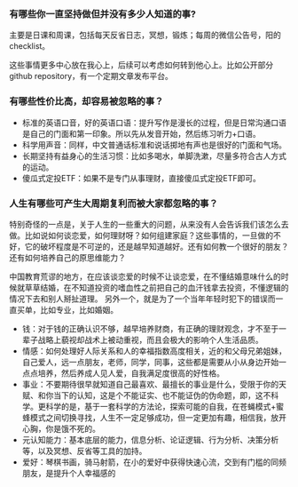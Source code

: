 ### 有哪些你一直坚持做但并没有多少人知道的事?

主要是日课和周课，包括每天反省日志，冥想，锻炼；每周的微信公告号，阳的checklist。

这些事情更多中心放在我心上，后续可以考虑如何转到他心上。比如公开部分github repository，有一个定期文章发布平台。



### 有哪些性价比高，却容易被忽略的事？

- 标准的英语口音，好的英语口语：提升写作是漫长的过程，但是日常沟通口语是自己的门面和第一印象。所以先从发音开始，然后练习听力+口语。
- 科学用声音：同样，中文普通话标准和说话掷地有声也是很好的门面和气场。
- 长期坚持有益身心的生活习惯：比如多喝水，单脚洗漱，尽量多符合古人方式的运动。
- 傻瓜式定投ETF：如果不是专门从事理财，直接傻瓜式定投ETF即可。





### 人生有哪些可产生大周期复利而被大家都忽略的事？

特别奇怪的一点是，关于人生的一些重大的问题，从来没有人会告诉我们该怎么去做。比如说如何谈恋爱，如何理财呀？如何组建家庭？这些事情的，一旦做的不好，它的破坏程度是不可逆的，还是越早知道越好。还有如何教一个很好的朋友？还有如何培养自己的原思维能力？

中国教育荒谬的地方，在应该谈恋爱的时候不让谈恋爱，在不懂结婚意味什么的时候就草草结婚，在不知道投资的嗜血性之前把自己的血汗钱拿去投资，不懂逻辑的情况下去和别人掰扯道理。
另外一个，就是为了一个当年年轻时犯下的错误而一直买单，比如专业，比如婚姻。

- 钱：对于钱的正确认识不够，越早培养财商，有正确的理财观念，才不至于一辈子战略上藐视却战术上被动重视，而且会极大的影响个人生活品质。
- 情感：如何处理好人际关系和人的幸福指数高度相关，近的和父母兄弟姐妹，自己爱人，远一点朋友，老师，同学，同事，这些都是需要从小从身边开始一点点培养，然后养成人见人爱，自我满足度很高的好性格。
- 事业：不要期待很早就知道自己最喜欢、最擅长的事业是什么，受限于你的天赋、和你当下的认知，这是个不能证实、也不能证伪的伪命题，即，这不科学。更科学的是，基于一套科学的方法论，探索可能的自我，在苍蝇模式+蜜蜂模式之间切换寻找，人生不一定足够成功，但一定更加有趣，相信我，放开心胸，你是饿不死的。
- 元认知能力：基本底层的能力，信息分析、论证逻辑、行为分析、决策分析等，以及冥想、反省等工具的加持。
- 爱好：琴棋书画，骑马射箭，在小的爱好中获得快速心流，交到有门槛的同频朋友，是提升个人幸福感的



